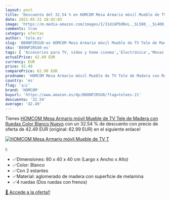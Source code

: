 ```yaml
---
layout: post
title: 'Descuento del 32.54 % en HOMCOM Mesa Armario móvil Mueble de TV T'
date: 2021-05-31 18:42:03
image: 'https://m.media-amazon.com/images/I/31di6PbONvL._SL500_._SL400_.jpg'
comments: true
category: ofertas
author: 'tole.es'
slug: 'B00NP2RSU0-es HOMCOM Mesa Armario móvil Mueble de TV Tele de Madera con...'
sku: 'B00NP2RSU0-es'
tags: [ 'Accesorios para TV, vídeo y home cinema','Electrónica','Mesas para TV','Mesas y soportes para TV','TV, vídeo y home cinema','homcom','móvil', ]
actualPrice: 42.49 EUR
currency: EUR
price: 42.49
comparePrice: 62.99 EUR
prodname: 'HOMCOM Mesa Armario móvil Mueble de TV Tele de Madera con Ruedas Color Blanco Nuevo'
country: 'es'
flag: '🇪🇸'
brand: 'HOMCOM'
buyurl: 'https://www.amazon.es/dp/B00NP2RSU0/?tag=tolees-21'
descuento: '32.54'
average: '42.49'
---
```


Tienes [HOMCOM Mesa Armario móvil Mueble de TV Tele de Madera con Ruedas Color Blanco Nuevo](https://www.amazon.es/dp/B00NP2RSU0/?tag=tolees-21) con un 32.54 % de descuento con precio de oferta de 42.49 EUR (original: 62.99 EUR) en el siguiente enlace!

[![HOMCOM Mesa Armario móvil Mueble de TV T](https://m.media-amazon.com/images/I/31di6PbONvL._SL500_._SL400_.jpg)](https://www.amazon.es/dp/B00NP2RSU0/?tag=tolees-21)

ℹ️:

- ✅Dimensiones: 80 x 40 x 40 cm (Largo x Ancho x Alto)
- ✅Color: Blanco
- ✅Con 2 estantes
- ✅Material: aglomerado de madera con superficie de melamina
- ✅4 ruedas (Dos ruedas con frenos)

[🛒 Accede a la oferta!!](https://www.amazon.es/dp/B00NP2RSU0/?tag=tolees-21)
